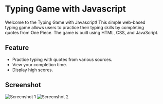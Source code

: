 # Typing Game with Javascript
Welcome to the Typing Game with Javascript! This simple web-based typing game allows users to practice their typing skills by completing quotes from One Piece. The game is built using HTML, CSS, and JavaScript.

## Feature
- Practice typing with quotes from various sources.
- View your completion time.
- Display high scores.

 ## Screenshot

![Screenshot 1](images/ss1.png)
![Screenshot 2](images/ss2.png)

